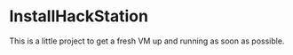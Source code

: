 # InstallHackStation
This is a little project to get a fresh VM up and running as soon as possible.
